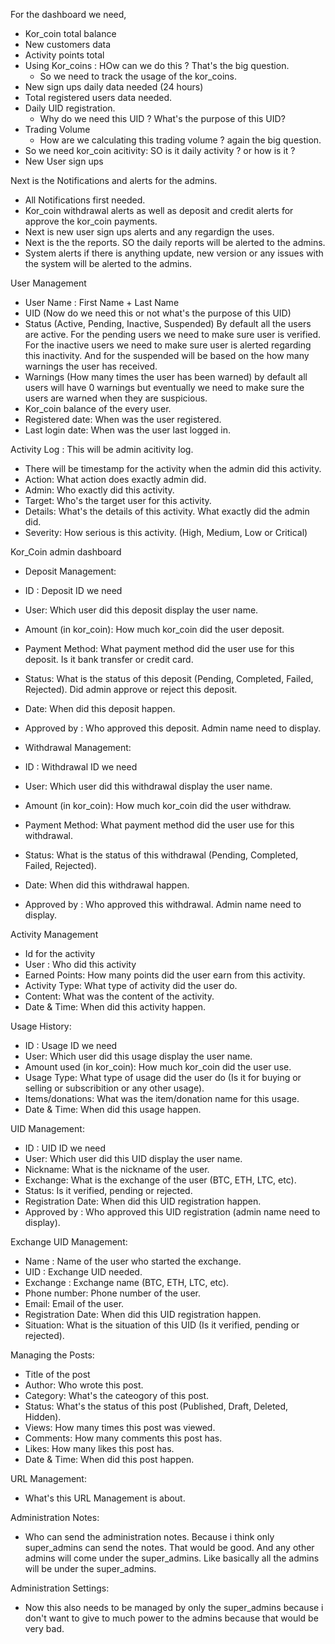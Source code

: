 For the dashboard we need,

- Kor_coin total balance
- New customers data
- Activity points total
- Using Kor_coins : HOw can we do this ? That's the big question.
  - So we need to track the usage of the kor_coins.
- New sign ups daily data needed (24 hours)
- Total registered users data needed.
- Daily UID registration.
  - Why do we need this UID ? What's the purpose of this UID?
- Trading Volume
  - How are we calculating this trading volume ? again the big question.
- So we need kor_coin acitivity: SO is it daily activity ? or how is it ?
- New User sign ups

Next is the Notifications and alerts for the admins.

- All Notifications first needed.
- Kor_coin withdrawal alerts as well as deposit and credit alerts for approve the kor_coin payments.
- Next is new user sign ups alerts and any regardign the uses.
- Next is the the reports. SO the daily reports will be alerted to the admins.
- System alerts if there is anything update, new version or any issues with the system will be alerted to the admins.

User Management

- User Name : First Name + Last Name
- UID (Now do we need this or not what's the purpose of this UID)
- Status (Active, Pending, Inactive, Suspended) By default all the users are active. For the pending users we need to make sure user is verified. For the inactive users we need to make sure user is alerted regarding this inactivity. And for the suspended will be based on the how many warnings the user has received.
- Warnings (How many times the user has been warned) by default all users will have 0 warnings but eventually we need to make sure the users are warned when they are suspicious.
- Kor_coin balance of the every user.
- Registered date: When was the user registered.
- Last login date: When was the user last logged in.

Activity Log :
This will be admin acitivity log.

- There will be timestamp for the activity when the admin did this activity.
- Action: What action does exactly admin did.
- Admin: Who exactly did this activity.
- Target: Who's the target user for this activity.
- Details: What's the details of this activity. What exactly did the admin did.
- Severity: How serious is this activity. (High, Medium, Low or Critical)

Kor_Coin admin dashboard

- Deposit Management:
- ID : Deposit ID we need
- User: Which user did this deposit display the user name.
- Amount (in kor_coin): How much kor_coin did the user deposit.
- Payment Method: What payment method did the user use for this deposit. Is it bank transfer or credit card.
- Status: What is the status of this deposit (Pending, Completed, Failed, Rejected). Did admin approve or reject this deposit.
- Date: When did this deposit happen.
- Approved by : Who approved this deposit. Admin name need to display.

- Withdrawal Management:
- ID : Withdrawal ID we need
- User: Which user did this withdrawal display the user name.
- Amount (in kor_coin): How much kor_coin did the user withdraw.
- Payment Method: What payment method did the user use for this withdrawal.
- Status: What is the status of this withdrawal (Pending, Completed, Failed, Rejected).
- Date: When did this withdrawal happen.
- Approved by : Who approved this withdrawal. Admin name need to display.

Activity Management

- Id for the activity
- User : Who did this activity
- Earned Points: How many points did the user earn from this activity.
- Activity Type: What type of activity did the user do.
- Content: What was the content of the activity.
- Date & Time: When did this activity happen.

Usage History:

- ID : Usage ID we need
- User: Which user did this usage display the user name.
- Amount used (in kor_coin): How much kor_coin did the user use.
- Usage Type: What type of usage did the user do (Is it for buying or selling or subscribition or any other usage).
- Items/donations: What was the item/donation name for this usage.
- Date & Time: When did this usage happen.

UID Management:

- ID : UID ID we need
- User: Which user did this UID display the user name.
- Nickname: What is the nickname of the user.
- Exchange: What is the exchange of the user (BTC, ETH, LTC, etc).
- Status: Is it verified, pending or rejected.
- Registration Date: When did this UID registration happen.
- Approved by : Who approved this UID registration (admin name need to display).

Exchange UID Management:

- Name : Name of the user who started the exchange.
- UID : Exchange UID needed.
- Exchange : Exchange name (BTC, ETH, LTC, etc).
- Phone number: Phone number of the user.
- Email: Email of the user.
- Registration Date: When did this UID registration happen.
- Situation: What is the situation of this UID (Is it verified, pending or rejected).

Managing the Posts:

- Title of the post
- Author: Who wrote this post.
- Category: What's the cateogory of this post.
- Status: What's the status of this post (Published, Draft, Deleted, Hidden).
- Views: How many times this post was viewed.
- Comments: How many comments this post has.
- Likes: How many likes this post has.
- Date & Time: When did this post happen.

URL Management:

- What's this URL Management is about.

Administration Notes:

- Who can send the administration notes. Because i think only super_admins can send the notes. That would be good. And any other admins will come under the super_admins. Like basically all the admins will be under the super_admins.

Administration Settings:

- Now this also needs to be managed by only the super_admins because i don't want to give to much power to the admins because that would be very bad.
